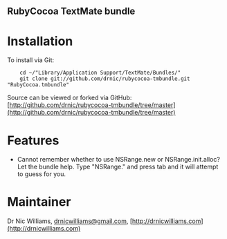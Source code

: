 RubyCocoa TextMate bundle
--------------------

Installation
============

To install via Git:

		cd ~/"Library/Application Support/TextMate/Bundles/"
		git clone git://github.com/drnic/rubycocoa-tmbundle.git "RubyCocoa.tmbundle"

Source can be viewed or forked via GitHub: [http://github.com/drnic/rubycocoa-tmbundle/tree/master](http://github.com/drnic/rubycocoa-tmbundle/tree/master)

Features
========

* Cannot remember whether to use NSRange.new or NSRange.init.alloc? Let the bundle help. Type "NSRange." and press tab and it will attempt to guess for you.

Maintainer
==========

Dr Nic Williams, drnicwilliams@gmail.com, [http://drnicwilliams.com](http://drnicwilliams.com)